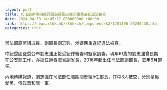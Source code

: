 ```yaml
---
layout: post
title: 司法部原黨組成員副部長劉志強涉嚴重違紀違法被查
date: 2024-04-30 14:45:17.000000000 +08:00
link: https://news.rthk.hk/rthk/ch/component/k2/1751196-20240430.htm
categories: rthk
---
```


司法部原黨組成員、副部長劉志強，涉嫌嚴重違紀違法被查。

中紀委國監委公布劉志強正接受紀律審查和監察調查。現年61歲的劉志強曾長期在公安部工作，亦擔任過青海省副省長，2016年起出任司法部副部長，去年6月卸任。

內地傳媒報道，劉志強在司法部任職期間歷經5任部長，其中3人被查，分別是吳愛英、傅政華和唐一軍。
